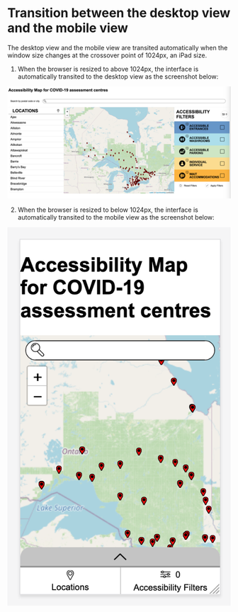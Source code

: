 # Transition between the desktop view and the mobile view

The desktop view and the mobile view are transited automatically when the window size changes at the crossover
point of 1024px, an iPad size.

1. When the browser is resized to above 1024px, the interface is automatically transited to the desktop view as the
screenshot below:

![Desktop View - Initial Load](images/desktopInitialLoad.png)

2. When the browser is resized to below 1024px, the interface is automatically transited to the mobile view as the
screenshot below:

![Mobile View - Initial Load](images/mobileInitialLoad.png)
